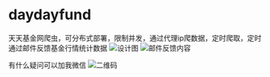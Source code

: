 # daydayfund
天天基金网爬虫，可分布式部署，限制并发，通过代理ip爬数据，定时爬取，定时通过邮件反馈基金行情统计数据
![设计图](http://on-img.com/chart_image/5a700d4ce4b0812a0efba8ab.png)
![邮件反馈内容](http://on-img.com/chart_image/5aa21bd9e4b012d33734d80a.png)

有什么疑问可以加我微信
![二维码](http://on-img.com/chart_image/5aca2944e4b09bf96ae45bd1.png)
